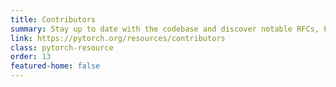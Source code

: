 ```yaml
---
title: Contributors
summary: Stay up to date with the codebase and discover notable RFCs, PRs and more
link: https://pytorch.org/resources/contributors
class: pytorch-resource
order: 13
featured-home: false
---
```

